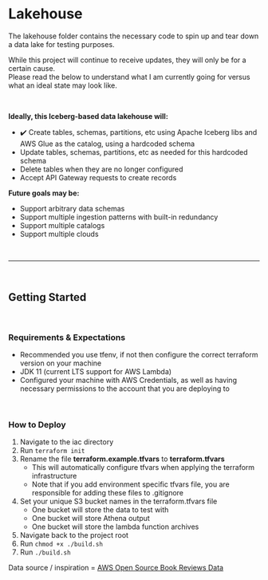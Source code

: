 # Lakehouse

The lakehouse folder contains the necessary code to spin up and tear down a data lake for testing purposes.

While this project will continue to receive updates, they will only be for a certain cause. <br />
Please read the below to understand what I am currently going for versus what an ideal state may look like.

<br />

__Ideally, this Iceberg-based data lakehouse will:__

- :heavy_check_mark: Create tables, schemas, partitions, etc using Apache Iceberg libs and AWS Glue as the catalog, using a hardcoded schema
- Update tables, schemas, partitions, etc as needed for this hardcoded schema
- Delete tables when they are no longer configured
- Accept API Gateway requests to create records 


__Future goals may be:__

- Support arbitrary data schemas
- Support multiple ingestion patterns with built-in redundancy
- Support multiple catalogs
- Support multiple clouds

<br />
<hr />
<br />

## Getting Started

<br />

### Requirements & Expectations

- Recommended you use tfenv, if not then configure the correct terraform version on your machine
- JDK 11 (current LTS support for AWS Lambda)
- Configured your machine with AWS Credentials, as well as having necessary permissions to the account that you are deploying to

<br />

### How to Deploy

1. Navigate to the iac directory
1. Run `terraform init` 
1. Rename the file __terraform.example.tfvars__ to __terraform.tfvars__
    - This will automatically configure tfvars when applying the terraform infrastructure
    - Note that if you add environment specific tfvars file, you are responsible for adding these files to .gitignore
1. Set your unique S3 bucket names in the terraform.tfvars file
    - One bucket will store the data to test with
    - One bucket will store Athena output
    - One bucket will store the lambda function archives
1. Navigate back to the project root
1. Run `chmod +x ./build.sh`
1. Run `./build.sh`


Data source / inspiration = [AWS Open Source Book Reviews Data](https://s3.console.aws.amazon.com/s3/buckets/amazon-reviews-pds?region=us-east-1&prefix=parquet/product_category%3DBooks/&showversions=false)
